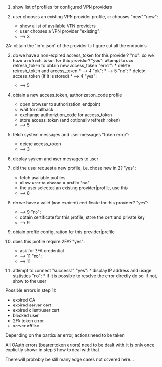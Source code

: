 1. show list of profiles for configured VPN providers

2. user chooses an existing VPN provider profile, or chooses "new"
   "new":
     * show a list of available VPN providers
     * user chooses a VPN provider
   "existing":
     * --> 3

2A: obtain the "info.json" of the provider to figure out all the endpoints

3. do we have a non-expired access_token for this provider?
   "no": 
      do we have a refresh_token for this provider?
      "yes":
         attempt to use refresh_token to obtain new access_token
         "error": 
            * delete refresh_token and access_token
            * --> 4
         "ok": 
            * --> 5
      "no":
        * delete access_token (if it is stored)
        * --> 4
   "yes":
      * --> 5

4. obtain a new access_token, authorization_code profile
   * open browser to authorization_endpoint
   * wait for callback
   * exchange authoriztion_code for access_token
   * store access_token (and optionally refresh_token)
   * --> 5

5. fetch system messages and user messages
   "token error":
      * delete access_token
      * --> 3
  
6. display system and user messages to user

7. did the user request a new profile, i.e. chose new in 2?
   "yes":
      * fetch available profiles
      * allow user to choose a profile
   "no":
      * the user selected an existing provider|profile, use this
      * --> 8

8. do we have a valid (non expired) certificate for this provider?
   "yes":
      * --> 9
   "no":
      * obtain certificate for this profile, store the cert and private key
      * --> 9

9. obtain profile configuration for this provider|profile

10. does this profile require 2FA? 
   "yes":
       * ask for 2FA credential
       * --> 11
   "no":
       * --> 11

11. attempt to connect
    "success?"
       "yes":
           * display IP address and usage statistics
       "no":
           * if it is possible to resolve the error directly do so, if not, 
             show to the user


Possible errors in step 11:
* expired CA
* expired server cert
* expired client/user cert
* blocked user
* 2FA token error
* server offline

Depending on the particular error, actions need to be taken

All OAuth errors (bearer token errors) need to be dealt with, it is only once 
explicitly shown in step 5 how to deal with that

There will probably be still many edge cases not covered here... 
  
